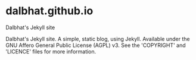 # dalbhat.github.io
Dalbhat's Jekyll site

Dalbhat's Jekyll site. A simple, static blog, using Jekyll. Available under the GNU Affero General Public License (AGPL) v3.
See the 'COPYRIGHT' and 'LICENCE' files for more information.
